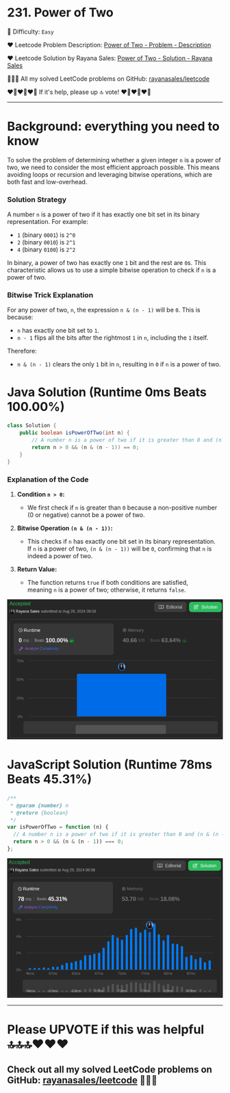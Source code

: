 # 231. Power of Two

🌱 Difficulty: `Easy`

❤️ Leetcode Problem Description: [Power of Two - Problem - Description](https://leetcode.com/problems/power-of-two/description/)

❤️ Leetcode Solution by Rayana Sales: [Power of Two - Solution - Rayana Sales](https://leetcode.com/problems/power-of-two/solutions/5707019/runtime-0ms-beats-100-simple-to-understand-java-javascript-solution/)

💁🏻‍♀️ All my solved LeetCode problems on GitHub: [rayanasales/leetcode](https://github.com/rayanasales/leetcode)

❤️‍🔥❤️‍🔥❤️‍🔥 If it's help, please up 🔝 vote! ❤️‍🔥❤️‍🔥❤️‍🔥

---

# **Background: everything you need to know**

To solve the problem of determining whether a given integer `n` is a power of two, we need to consider the most efficient approach possible. This means avoiding loops or recursion and leveraging bitwise operations, which are both fast and low-overhead.

### **Solution Strategy**

A number `n` is a power of two if it has exactly one bit set in its binary representation. For example:

- `1` (binary `0001`) is `2^0`
- `2` (binary `0010`) is `2^1`
- `4` (binary `0100`) is `2^2`

In binary, a power of two has exactly one `1` bit and the rest are `0`s. This characteristic allows us to use a simple bitwise operation to check if `n` is a power of two.

### **Bitwise Trick Explanation**

For any power of two, `n`, the expression `n & (n - 1)` will be `0`. This is because:

- `n` has exactly one bit set to `1`.
- `n - 1` flips all the bits after the rightmost `1` in `n`, including the `1` itself.

Therefore:

- `n & (n - 1)` clears the only `1` bit in `n`, resulting in `0` if `n` is a power of two.

# **Java Solution (Runtime 0ms Beats 100.00%)**

```java
class Solution {
    public boolean isPowerOfTwo(int n) {
        // A number n is a power of two if it is greater than 0 and (n & (n - 1)) is 0
        return n > 0 && (n & (n - 1)) == 0;
    }
}
```

### **Explanation of the Code**

1. **Condition `n > 0`:**
   - We first check if `n` is greater than `0` because a non-positive number (0 or negative) cannot be a power of two.
2. **Bitwise Operation `(n & (n - 1))`:**
   - This checks if `n` has exactly one bit set in its binary representation. If `n` is a power of two, `(n & (n - 1))` will be `0`, confirming that `n` is indeed a power of two.
3. **Return Value:**

   - The function returns `true` if both conditions are satisfied, meaning `n` is a power of two; otherwise, it returns `false`.

![java solution runtime evidence](image.png)

# **JavaScript Solution (Runtime 78ms Beats 45.31%)**

```js
/**
 * @param {number} n
 * @return {boolean}
 */
var isPowerOfTwo = function (n) {
  // A number n is a power of two if it is greater than 0 and (n & (n - 1)) is 0
  return n > 0 && (n & (n - 1)) === 0;
};
```

![alt text](image-1.png)

---

# Please UPVOTE if this was helpful 🔝🔝🔝❤️❤️❤️

## Check out all my solved LeetCode problems on GitHub: [rayanasales/leetcode](https://github.com/rayanasales/leetcode) 🤙😚🤘

